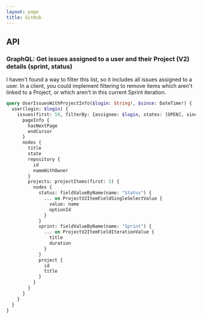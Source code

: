 ```yaml
---
layout: page
title: GitHub
---
```



## API

### GraphQL: Get issues assigned to a user and their Project (V2) details (sprint, status)

I haven't found a way to filter this list, so it includes all issues assigned to a user. In a client, you could implement filtering to remove items which aren't linked to a Project, or which aren't in this current Sprint iteration.

```graphql
query UserIssuesWithProjectInfo($login: String!, $since: DateTime!) {
  user(login: $login) {
    issues(first: 50, filterBy: {assignee: $login, states: [OPEN], since: $since}) {
      pageInfo {
        hasNextPage
        endCursor
      }
      nodes {
        title
        state
        repository {
          id
          nameWithOwner
        }
        projects: projectItems(first: 5) {
          nodes {
            status: fieldValueByName(name: "Status") {
              ... on ProjectV2ItemFieldSingleSelectValue {
                value: name
                optionId
              }
            }
            sprint: fieldValueByName(name: "Sprint") {
              ... on ProjectV2ItemFieldIterationValue {
                title
                duration
              }
            }
            project {
              id
              title
            }
          }
        }
      }
    }
  }
}
```
